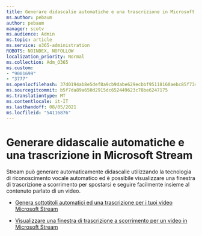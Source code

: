 ```yaml
---
title: Generare didascalie automatiche e una trascrizione in Microsoft Stream
ms.author: pebaum
author: pebaum
manager: scotv
ms.audience: Admin
ms.topic: article
ms.service: o365-administration
ROBOTS: NOINDEX, NOFOLLOW
localization_priority: Normal
ms.collection: Adm_O365
ms.custom:
- "9001699"
- "3777"
ms.openlocfilehash: 37d0194ab8e5def8a9cb9dabe629ecbbf95118160aebc85f734a838cdc0c1893
ms.sourcegitcommit: b5f7da89a650d2915dc652449623c78be6247175
ms.translationtype: MT
ms.contentlocale: it-IT
ms.lasthandoff: 08/05/2021
ms.locfileid: "54116876"
---
```

# <a name="generate-automatic-captions-and-a-transcript-in-microsoft-stream"></a>Generare didascalie automatiche e una trascrizione in Microsoft Stream

Stream può generare automaticamente didascalie utilizzando la tecnologia di riconoscimento vocale automatico ed è possibile visualizzare una finestra di trascrizione a scorrimento per spostarsi e seguire facilmente insieme al contenuto parlato di un video.

- [Genera sottotitoli automatici ed una trascrizione per i tuoi video Microsoft Stream](https://docs.microsoft.com/stream/portal-autogenerate-captions)

- [Visualizzare una finestra di trascrizione a scorrimento per un video in Microsoft Stream](https://docs.microsoft.com/stream/portal-configure-transcript-mode)

